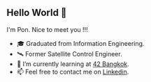 
## Hello World 👋

I'm Pon. Nice to meet you !!!

* 🎓    Graduated from Information Engineering.
* 🛰️    Former Satellite Control Engineer.
* 🌱    I’m currently learning at [42 Bangkok](https://www.42bangkok.com/).
* 📫    Feel free to contact me on [Linkedin](https://www.linkedin.com/in/nuttapon-n-53a25438/).

<!---
invalder/invalder is a ✨ special ✨ repository because its `README.md` (this file) appears on your GitHub profile.
You can click the Preview link to take a look at your changes.
--->
